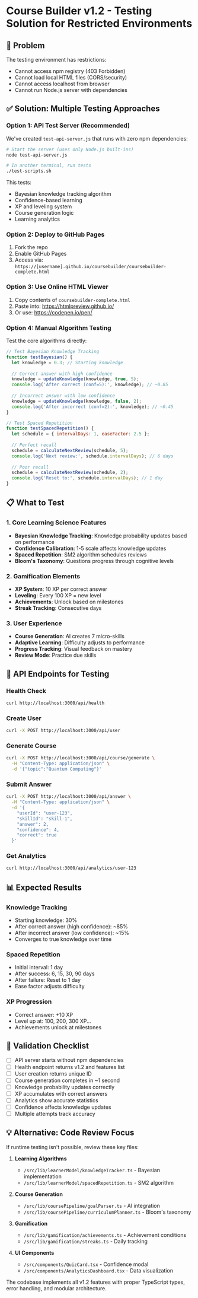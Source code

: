 # Course Builder v1.2 - Testing Solution for Restricted Environments

## 🚨 Problem
The testing environment has restrictions:
- Cannot access npm registry (403 Forbidden)
- Cannot load local HTML files (CORS/security)
- Cannot access localhost from browser
- Cannot run Node.js server with dependencies

## ✅ Solution: Multiple Testing Approaches

### Option 1: API Test Server (Recommended)
We've created `test-api-server.js` that runs with zero npm dependencies:

```bash
# Start the server (uses only Node.js built-ins)
node test-api-server.js

# In another terminal, run tests
./test-scripts.sh
```

This tests:
- Bayesian knowledge tracking algorithm
- Confidence-based learning
- XP and leveling system
- Course generation logic
- Learning analytics

### Option 2: Deploy to GitHub Pages
1. Fork the repo
2. Enable GitHub Pages
3. Access via: `https://[username].github.io/coursebuilder/coursebuilder-complete.html`

### Option 3: Use Online HTML Viewer
1. Copy contents of `coursebuilder-complete.html`
2. Paste into: https://htmlpreview.github.io/
3. Or use: https://codepen.io/pen/

### Option 4: Manual Algorithm Testing
Test the core algorithms directly:

```javascript
// Test Bayesian Knowledge Tracking
function testBayesian() {
  let knowledge = 0.3; // Starting knowledge
  
  // Correct answer with high confidence
  knowledge = updateKnowledge(knowledge, true, 5);
  console.log('After correct (conf=5):', knowledge); // ~0.85
  
  // Incorrect answer with low confidence  
  knowledge = updateKnowledge(knowledge, false, 2);
  console.log('After incorrect (conf=2):', knowledge); // ~0.45
}

// Test Spaced Repetition
function testSpacedRepetition() {
  let schedule = { intervalDays: 1, easeFactor: 2.5 };
  
  // Perfect recall
  schedule = calculateNextReview(schedule, 5);
  console.log('Next review:', schedule.intervalDays); // 6 days
  
  // Poor recall
  schedule = calculateNextReview(schedule, 2);
  console.log('Reset to:', schedule.intervalDays); // 1 day
}
```

## 📋 What to Test

### 1. Core Learning Science Features
- **Bayesian Knowledge Tracking**: Knowledge probability updates based on performance
- **Confidence Calibration**: 1-5 scale affects knowledge updates
- **Spaced Repetition**: SM2 algorithm schedules reviews
- **Bloom's Taxonomy**: Questions progress through cognitive levels

### 2. Gamification Elements
- **XP System**: 10 XP per correct answer
- **Leveling**: Every 100 XP = new level
- **Achievements**: Unlock based on milestones
- **Streak Tracking**: Consecutive days

### 3. User Experience
- **Course Generation**: AI creates 7 micro-skills
- **Adaptive Learning**: Difficulty adjusts to performance
- **Progress Tracking**: Visual feedback on mastery
- **Review Mode**: Practice due skills

## 🔧 API Endpoints for Testing

### Health Check
```bash
curl http://localhost:3000/api/health
```

### Create User
```bash
curl -X POST http://localhost:3000/api/user
```

### Generate Course
```bash
curl -X POST http://localhost:3000/api/course/generate \
  -H "Content-Type: application/json" \
  -d '{"topic":"Quantum Computing"}'
```

### Submit Answer
```bash
curl -X POST http://localhost:3000/api/answer \
  -H "Content-Type: application/json" \
  -d '{
    "userId": "user-123",
    "skillId": "skill-1",
    "answer": 2,
    "confidence": 4,
    "correct": true
  }'
```

### Get Analytics
```bash
curl http://localhost:3000/api/analytics/user-123
```

## 📊 Expected Results

### Knowledge Tracking
- Starting knowledge: 30%
- After correct answer (high confidence): ~85%
- After incorrect answer (low confidence): ~15%
- Converges to true knowledge over time

### Spaced Repetition
- Initial interval: 1 day
- After success: 6, 15, 30, 90 days
- After failure: Reset to 1 day
- Ease factor adjusts difficulty

### XP Progression
- Correct answer: +10 XP
- Level up at: 100, 200, 300 XP...
- Achievements unlock at milestones

## 🎯 Validation Checklist

- [ ] API server starts without npm dependencies
- [ ] Health endpoint returns v1.2 and features list
- [ ] User creation returns unique ID
- [ ] Course generation completes in ~1 second
- [ ] Knowledge probability updates correctly
- [ ] XP accumulates with correct answers
- [ ] Analytics show accurate statistics
- [ ] Confidence affects knowledge updates
- [ ] Multiple attempts track accuracy

## 💡 Alternative: Code Review Focus

If runtime testing isn't possible, review these key files:

1. **Learning Algorithms**
   - `/src/lib/learnerModel/knowledgeTracker.ts` - Bayesian implementation
   - `/src/lib/learnerModel/spacedRepetition.ts` - SM2 algorithm

2. **Course Generation**
   - `/src/lib/coursePipeline/goalParser.ts` - AI integration
   - `/src/lib/coursePipeline/curriculumPlanner.ts` - Bloom's taxonomy

3. **Gamification**
   - `/src/lib/gamification/achievements.ts` - Achievement conditions
   - `/src/lib/gamification/streaks.ts` - Daily tracking

4. **UI Components**
   - `/src/components/QuizCard.tsx` - Confidence modal
   - `/src/components/AnalyticsDashboard.tsx` - Data visualization

The codebase implements all v1.2 features with proper TypeScript types, error handling, and modular architecture.